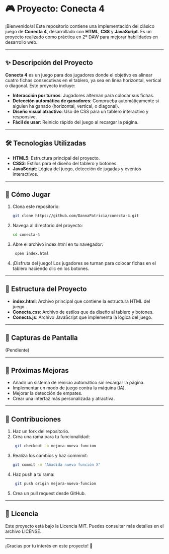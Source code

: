 # 🎮 Proyecto: Conecta 4  

¡Bienvenido/a! Este repositorio contiene una implementación del clásico juego de **Conecta 4**, desarrollado con **HTML**, **CSS** y **JavaScript**. Es un proyecto realizado como práctica en 2º DAW para mejorar habilidades en desarrollo web.  

---

## ✨ Descripción del Proyecto  

**Conecta 4** es un juego para dos jugadores donde el objetivo es alinear cuatro fichas consecutivas en el tablero, ya sea en línea horizontal, vertical o diagonal. Este proyecto incluye:  

- **Interacción por turnos**: Jugadores alternan para colocar sus fichas.  
- **Detección automática de ganadores**: Comprueba automáticamente si alguien ha ganado (horizontal, vertical, o diagonal).  
- **Diseño visual atractivo**: Uso de CSS para un tablero interactivo y responsive.  
- **Fácil de usar**: Reinicio rápido del juego al recargar la página.  

---

## 🛠️ Tecnologías Utilizadas  

- **HTML5**: Estructura principal del proyecto.  
- **CSS3**: Estilos para el diseño del tablero y botones.  
- **JavaScript**: Lógica del juego, detección de jugadas y eventos interactivos.  

---

## 🚀 Cómo Jugar  

1. Clona este repositorio:  
   ```bash
   git clone https://github.com/DannaPatricia/conecta-4.git
2. Navega al directorio del proyecto: 
   ```bash
   cd conecta-4
3. Abre el archivo index.html en tu navegador:
   ```bash
    open index.html
4. ¡Disfruta del juego! Los jugadores se turnan para colocar fichas en el tablero haciendo clic en los botones.


---

## 🧩 Estructura del Proyecto

- **index.html**: Archivo principal que contiene la estructura HTML del juego.. 
- **Conecta.css**: Archivo de estilos que da diseño al tablero y botones.  
- **Conecta.js**:  Archivo JavaScript que implementa la lógica del juego.  

---

## 🎨 Capturas de Pantalla

(Pendiente)

---


## 🔧 Próximas Mejoras

- Añadir un sistema de reinicio automático sin recargar la página.
- Implementar un modo de juego contra la máquina (IA).
- Mejorar la detección de empates.
- Crear una interfaz más personalizada y atractiva.

---

## 🤝 Contribuciones

1. Haz un fork del repositorio.
2. Crea una rama para tu funcionalidad:
   ```bash
    git checkout -b mejora-nueva-funcion
3. Realiza los cambios y haz commmit:
   ```bash
   git commit -m "Añadida nueva función X"
4. Haz push a tu rama:
   ```bash
    git push origin mejora-nueva-funcion
5. Crea un pull request desde GitHub.

---

## 📜 Licencia
Este proyecto está bajo la Licencia MIT. Puedes consultar más detalles en el archivo LICENSE.

---

¡Gracias por tu interés en este proyecto! 🚀



   

